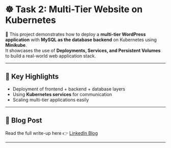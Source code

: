 # ☸️ Task 2: Multi-Tier Website on Kubernetes

📖 This project demonstrates how to deploy a **multi-tier WordPress application** with **MySQL as the database backend** on Kubernetes using **Minikube**.  
It showcases the use of **Deployments, Services, and Persistent Volumes** to build a real-world web application stack.

---

## 📌 Key Highlights
- Deployment of frontend + backend + database layers
- Using **Kubernetes services** for communication
- Scaling multi-tier applications easily

---

## 📖 Blog Post
Read the full write-up here 👉 [LinkedIn Blog](https://www.linkedin.com/posts/aman-kant-mahto_multi-tier-wordpress-deployment-on-kubernetes-activity-7255829754602233856-wAvO)

---

